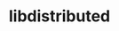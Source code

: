 ---
title: "libdistributed"
layout: cache
categories: [package, develop]
meta: {"versions": ["0.4.3"], "compilers": ["gcc@=11.4.0", "oneapi@=2024.2.1"], "oss": ["ubuntu22.04"], "platforms": ["linux"], "targets": ["x86_64_v3"], "stacks": ["e4s", "e4s-oneapi", "root"], "num_specs": 14, "num_specs_by_stack": {"e4s": 7, "root": 14, "e4s-oneapi": 7}}
spec_details: [{"hash": "acxtwona4gr6son3o6umtdpazj5645cy", "compiler": "gcc@=11.4.0", "versions": ["0.4.3"], "os": "ubuntu22.04", "platform": "linux", "target": "x86_64_v3", "variants": ["build_system=cmake", "build_type=Release", "generator=make", "~ipo"], "stacks": ["e4s", "root"], "size": "-", "tarball": "https://binaries.spack.io/develop/build_cache/linux-ubuntu22.04-x86_64_v3/gcc-11.4.0/libdistributed-0.4.3/linux-ubuntu22.04-x86_64_v3-gcc-11.4.0-libdistributed-0.4.3-acxtwona4gr6son3o6umtdpazj5645cy.spack"}, {"hash": "bywrhbdagachn6if4vh356ob4lvoszmv", "compiler": "gcc@=11.4.0", "versions": ["0.4.3"], "os": "ubuntu22.04", "platform": "linux", "target": "x86_64_v3", "variants": ["build_system=cmake", "build_type=Release", "generator=make", "~ipo"], "stacks": ["e4s", "root"], "size": "-", "tarball": "https://binaries.spack.io/develop/build_cache/linux-ubuntu22.04-x86_64_v3/gcc-11.4.0/libdistributed-0.4.3/linux-ubuntu22.04-x86_64_v3-gcc-11.4.0-libdistributed-0.4.3-bywrhbdagachn6if4vh356ob4lvoszmv.spack"}, {"hash": "ercspsoqv2vb4qypgvegdofq2melnh6p", "compiler": "gcc@=11.4.0", "versions": ["0.4.3"], "os": "ubuntu22.04", "platform": "linux", "target": "x86_64_v3", "variants": ["build_system=cmake", "build_type=Release", "generator=make", "~ipo"], "stacks": ["e4s", "root"], "size": "-", "tarball": "https://binaries.spack.io/develop/build_cache/linux-ubuntu22.04-x86_64_v3/gcc-11.4.0/libdistributed-0.4.3/linux-ubuntu22.04-x86_64_v3-gcc-11.4.0-libdistributed-0.4.3-ercspsoqv2vb4qypgvegdofq2melnh6p.spack"}, {"hash": "lxddb6wo72i2zg245ka3dtjsxsmoptq4", "compiler": "gcc@=11.4.0", "versions": ["0.4.3"], "os": "ubuntu22.04", "platform": "linux", "target": "x86_64_v3", "variants": ["build_system=cmake", "build_type=Release", "generator=make", "~ipo"], "stacks": ["e4s", "root"], "size": "-", "tarball": "https://binaries.spack.io/develop/build_cache/linux-ubuntu22.04-x86_64_v3/gcc-11.4.0/libdistributed-0.4.3/linux-ubuntu22.04-x86_64_v3-gcc-11.4.0-libdistributed-0.4.3-lxddb6wo72i2zg245ka3dtjsxsmoptq4.spack"}, {"hash": "qznbzpbsfernlptagip7dipfgwbegrki", "compiler": "gcc@=11.4.0", "versions": ["0.4.3"], "os": "ubuntu22.04", "platform": "linux", "target": "x86_64_v3", "variants": ["build_system=cmake", "build_type=Release", "generator=make", "~ipo"], "stacks": ["e4s", "root"], "size": "-", "tarball": "https://binaries.spack.io/develop/build_cache/linux-ubuntu22.04-x86_64_v3/gcc-11.4.0/libdistributed-0.4.3/linux-ubuntu22.04-x86_64_v3-gcc-11.4.0-libdistributed-0.4.3-qznbzpbsfernlptagip7dipfgwbegrki.spack"}, {"hash": "r5ayzjgwpjbidciuqrtldxzgkypxj4mi", "compiler": "gcc@=11.4.0", "versions": ["0.4.3"], "os": "ubuntu22.04", "platform": "linux", "target": "x86_64_v3", "variants": ["build_system=cmake", "build_type=Release", "generator=make", "~ipo"], "stacks": ["e4s", "root"], "size": "-", "tarball": "https://binaries.spack.io/develop/build_cache/linux-ubuntu22.04-x86_64_v3/gcc-11.4.0/libdistributed-0.4.3/linux-ubuntu22.04-x86_64_v3-gcc-11.4.0-libdistributed-0.4.3-r5ayzjgwpjbidciuqrtldxzgkypxj4mi.spack"}, {"hash": "uyaxoyj3bd3mrnhneyshfo52whliu3z6", "compiler": "gcc@=11.4.0", "versions": ["0.4.3"], "os": "ubuntu22.04", "platform": "linux", "target": "x86_64_v3", "variants": ["build_system=cmake", "build_type=Release", "generator=make", "~ipo"], "stacks": ["e4s", "root"], "size": "-", "tarball": "https://binaries.spack.io/develop/build_cache/linux-ubuntu22.04-x86_64_v3/gcc-11.4.0/libdistributed-0.4.3/linux-ubuntu22.04-x86_64_v3-gcc-11.4.0-libdistributed-0.4.3-uyaxoyj3bd3mrnhneyshfo52whliu3z6.spack"}, {"hash": "2tduhvw2vtz4yjoekkiu2uzz2yeoeyxp", "compiler": "oneapi@=2024.2.1", "versions": ["0.4.3"], "os": "ubuntu22.04", "platform": "linux", "target": "x86_64_v3", "variants": ["build_system=cmake", "build_type=Release", "generator=make", "~ipo"], "stacks": ["root", "e4s-oneapi"], "size": "-", "tarball": "https://binaries.spack.io/develop/build_cache/linux-ubuntu22.04-x86_64_v3/oneapi-2024.2.1/libdistributed-0.4.3/linux-ubuntu22.04-x86_64_v3-oneapi-2024.2.1-libdistributed-0.4.3-2tduhvw2vtz4yjoekkiu2uzz2yeoeyxp.spack"}, {"hash": "35e4aorhuy5acv7qfltncsl445h6fgo7", "compiler": "oneapi@=2024.2.1", "versions": ["0.4.3"], "os": "ubuntu22.04", "platform": "linux", "target": "x86_64_v3", "variants": ["build_system=cmake", "build_type=Release", "generator=make", "~ipo"], "stacks": ["root", "e4s-oneapi"], "size": "-", "tarball": "https://binaries.spack.io/develop/build_cache/linux-ubuntu22.04-x86_64_v3/oneapi-2024.2.1/libdistributed-0.4.3/linux-ubuntu22.04-x86_64_v3-oneapi-2024.2.1-libdistributed-0.4.3-35e4aorhuy5acv7qfltncsl445h6fgo7.spack"}, {"hash": "d62kw2pvbuhg6sjv367vgvh6frvaizif", "compiler": "oneapi@=2024.2.1", "versions": ["0.4.3"], "os": "ubuntu22.04", "platform": "linux", "target": "x86_64_v3", "variants": ["build_system=cmake", "build_type=Release", "generator=make", "~ipo"], "stacks": ["root", "e4s-oneapi"], "size": "-", "tarball": "https://binaries.spack.io/develop/build_cache/linux-ubuntu22.04-x86_64_v3/oneapi-2024.2.1/libdistributed-0.4.3/linux-ubuntu22.04-x86_64_v3-oneapi-2024.2.1-libdistributed-0.4.3-d62kw2pvbuhg6sjv367vgvh6frvaizif.spack"}, {"hash": "dvu6zqgtmfwnpifw6n5h7yp4bbeh5drx", "compiler": "oneapi@=2024.2.1", "versions": ["0.4.3"], "os": "ubuntu22.04", "platform": "linux", "target": "x86_64_v3", "variants": ["build_system=cmake", "build_type=Release", "generator=make", "~ipo"], "stacks": ["root", "e4s-oneapi"], "size": "-", "tarball": "https://binaries.spack.io/develop/build_cache/linux-ubuntu22.04-x86_64_v3/oneapi-2024.2.1/libdistributed-0.4.3/linux-ubuntu22.04-x86_64_v3-oneapi-2024.2.1-libdistributed-0.4.3-dvu6zqgtmfwnpifw6n5h7yp4bbeh5drx.spack"}, {"hash": "hq4pvwdnvscde343t6bezvw7ugp3pedw", "compiler": "oneapi@=2024.2.1", "versions": ["0.4.3"], "os": "ubuntu22.04", "platform": "linux", "target": "x86_64_v3", "variants": ["build_system=cmake", "build_type=Release", "generator=make", "~ipo"], "stacks": ["root", "e4s-oneapi"], "size": "-", "tarball": "https://binaries.spack.io/develop/build_cache/linux-ubuntu22.04-x86_64_v3/oneapi-2024.2.1/libdistributed-0.4.3/linux-ubuntu22.04-x86_64_v3-oneapi-2024.2.1-libdistributed-0.4.3-hq4pvwdnvscde343t6bezvw7ugp3pedw.spack"}, {"hash": "sbeb7tsob5sx3xueeqdcleyjgs54vcnz", "compiler": "oneapi@=2024.2.1", "versions": ["0.4.3"], "os": "ubuntu22.04", "platform": "linux", "target": "x86_64_v3", "variants": ["build_system=cmake", "build_type=Release", "generator=make", "~ipo"], "stacks": ["root", "e4s-oneapi"], "size": "-", "tarball": "https://binaries.spack.io/develop/build_cache/linux-ubuntu22.04-x86_64_v3/oneapi-2024.2.1/libdistributed-0.4.3/linux-ubuntu22.04-x86_64_v3-oneapi-2024.2.1-libdistributed-0.4.3-sbeb7tsob5sx3xueeqdcleyjgs54vcnz.spack"}, {"hash": "yj547lxqs3rbkac6gen7t4zv4sznl4bg", "compiler": "oneapi@=2024.2.1", "versions": ["0.4.3"], "os": "ubuntu22.04", "platform": "linux", "target": "x86_64_v3", "variants": ["build_system=cmake", "build_type=Release", "generator=make", "~ipo"], "stacks": ["root", "e4s-oneapi"], "size": "-", "tarball": "https://binaries.spack.io/develop/build_cache/linux-ubuntu22.04-x86_64_v3/oneapi-2024.2.1/libdistributed-0.4.3/linux-ubuntu22.04-x86_64_v3-oneapi-2024.2.1-libdistributed-0.4.3-yj547lxqs3rbkac6gen7t4zv4sznl4bg.spack"}]
---